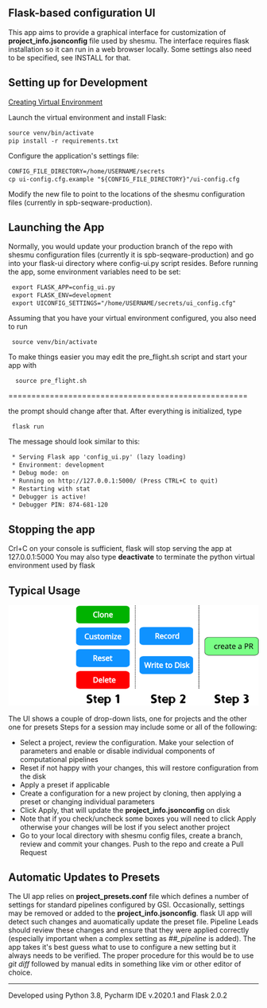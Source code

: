 ﻿## Flask-based configuration UI

This app aims to provide a graphical interface for customization of **project_info.jsonconfig** file used by shesmu.
The interface requires flask installation so it can run in a web browser locally. Some settings also
need to be specified, see INSTALL for that. 

## Setting up for Development 
 
[Creating Virtual Environment](https://packaging.python.org/en/latest/tutorials/installing-packages/#creating-and-using-virtual-environments)

Launch the virtual environment and install Flask:

```
source venv/bin/activate
pip install -r requirements.txt
```

Configure the application's settings file:

```
CONFIG_FILE_DIRECTORY=/home/USERNAME/secrets
cp ui-config.cfg.example "${CONFIG_FILE_DIRECTORY}"/ui-config.cfg
```

Modify the new file to point to the locations of the shesmu configuration files (currently in
spb-seqware-production).

## Launching the App

Normally, you would update your production branch of the repo with shesmu configuration files 
(currently it is spb-seqware-production) and go into your flask-ui directory where
config-ui.py script resides. Before running the app, some environment variables need to be set:

```
 export FLASK_APP=config_ui.py
 export FLASK_ENV=development
 export UICONFIG_SETTINGS="/home/USERNAME/secrets/ui_config.cfg"
```

Assuming that you have your virtual environment configured, you also need to run

```
 source venv/bin/activate
```

To make things easier you may edit the pre_flight.sh
script and start your app with

```
  source pre_flight.sh
```

====================================================

the prompt should change after that. After everything is initialized, type

```
 flask run
```

The message should look similar to this:

```
 * Serving Flask app 'config_ui.py' (lazy loading)
 * Environment: development
 * Debug mode: on
 * Running on http://127.0.0.1:5000/ (Press CTRL+C to quit)
 * Restarting with stat
 * Debugger is active!
 * Debugger PIN: 874-681-120
```

## Stopping the app

Crl+C on your console is sufficient, flask will stop serving the app at 127.0.0.1:5000
You may also type **deactivate** to terminate the python virtual environment used by flask

## Typical Usage

![usage_flowchart](images/ui_flowchart.png)

The UI shows a couple of drop-down lists, one for projects and the other one for presets
Steps for a session may include some or all of the following:

* Select a project, review the configuration. Make your selection of parameters and enable
  or disable individual components of computational pipelines
* Reset if not happy with your changes, this will restore configuration from the disk
* Apply a preset if applicable
* Create a configuration for a new project by cloning, then applying a preset
  or changing individual parameters
* Click Apply, that will update the **project_info.jsonconfig** on disk
* Note that if you check/uncheck some boxes you will need to click Apply
  otherwise your changes will be lost if you select another project
* Go to your local directory with shesmu config files, create a branch, review 
  and commit your changes. Push to the repo and create a Pull Request

## Automatic Updates to Presets

The UI app relies on **project_presets.conf** file which defines a number of settings for
standard pipelines configured by GSI. Occasionally, settings may be removed or added to
the **project_info.jsonconfig**. flask UI app will detect such changes and auomatically 
update the preset file. Pipeline Leads should review these changes and ensure that
they were applied correctly (especially important when a complex setting as *##_pipeline*
is added). The app takes it's best guess what to use to configure a new setting but it
always needs to be verified. The proper procedure for this would be to use *git diff*
followed by manual edits in something like vim or other editor of choice.

------------------------------------------------------------------------------

Developed using Python 3.8, Pycharm IDE v.2020.1 and Flask 2.0.2 
